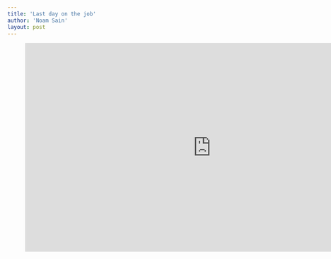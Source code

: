 ```yaml
---
title: 'Last day on the job'
author: 'Noam Sain'
layout: post
---
```


<figure class="wp-block-embed-youtube wp-block-embed is-type-video is-provider-youtube wp-embed-aspect-16-9 wp-has-aspect-ratio"><div class="wp-block-embed__wrapper"><iframe allow="accelerometer; autoplay; clipboard-write; encrypted-media; gyroscope; picture-in-picture; web-share" allowfullscreen="" frameborder="0" height="473" loading="lazy" src="https://www.youtube.com/embed/jIeU5CWpsPs?feature=oembed" title="last day on the job" width="840"></iframe></div></figure>